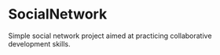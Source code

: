 # SocialNetwork
Simple social network project aimed at practicing collaborative development skills.
